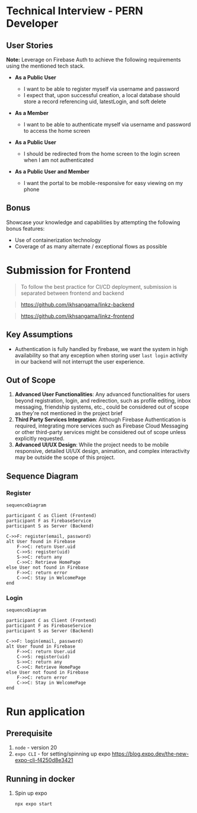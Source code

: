 # Technical Interview - PERN Developer

## User Stories

**Note:** Leverage on Firebase Auth to achieve the following requirements using the mentioned tech stack.

- **As a Public User**
    - I want to be able to register myself via username and password
    - I expect that, upon successful creation, a local database should store a record referencing uid, latestLogin, and soft delete

- **As a Member**
    - I want to be able to authenticate myself via username and password to access the home screen

- **As a Public User**
    - I should be redirected from the home screen to the login screen when I am not authenticated

- **As a Public User and Member**
    - I want the portal to be mobile-responsive for easy viewing on my phone

## Bonus

Showcase your knowledge and capabilities by attempting the following bonus features:

- Use of containerization technology
- Coverage of as many alternate / exceptional flows as possible


# Submission for Frontend
> To follow the best practice for CI/CD deployment, submission is separated between frontend and backend

> https://github.com/ikhsangama/linkz-backend

> https://github.com/ikhsangama/linkz-frontend

## Key Assumptions
- Authentication is fully handled by firebase, we want the system in high availability so that any exception when storing user `last login` activity in our backend will not interrupt the user experience.

## Out of Scope
1. **Advanced User Functionalities**: Any advanced functionalities for users beyond registration, login, and redirection, such as profile editing, inbox messaging, friendship systems, etc., could be considered out of scope as they're not mentioned in the project brief
2. **Third Party Services Integration**: Although Firebase Authentication is required, integrating more services such as Firebase Cloud Messaging or other third-party services might be considered out of scope unless explicitly requested.
3. **Advanced UI/UX Design**: While the project needs to be mobile responsive, detailed UI/UX design, animation, and complex interactivity may be outside the scope of this project.

## Sequence Diagram 
### Register
```mermaid
sequenceDiagram

participant C as Client (Frontend)
participant F as FirebaseService
participant S as Server (Backend)

C->>F: register(email, password)
alt User found in Firebase
    F->>C: return User.uid
    C->>S: register(uid)
    S->>C: return any
    C->>C: Retrieve HomePage
else User not found in Firebase
    F->>C: return error
    C->>C: Stay in WelcomePage
end
```
### Login
```mermaid
sequenceDiagram

participant C as Client (Frontend)
participant F as FirebaseService
participant S as Server (Backend)

C->>F: login(email, password)
alt User found in Firebase
    F->>C: return User.uid  
    C->>S: register(uid)
    S->>C: return any
    C->>C: Retrieve HomePage
else User not found in Firebase
    F->>C: return error
    C->>C: Stay in WelcomePage
end
```

# Run application
## Prerequisite
1. `node` - version 20
2. `expo CLI` - for setting/spinning up expo https://blog.expo.dev/the-new-expo-cli-f4250d8e3421

## Running in docker
1. Spin up expo
    ```bash
    npx expo start
    ```